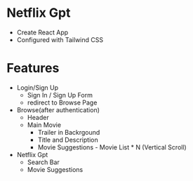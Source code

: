# Netflix Gpt

- Create React App
- Configured with Tailwind CSS



# Features
- Login/Sign Up
    - Sign In / Sign Up Form
    - redirect to Browse Page
- Browse(after authentication)
    - Header
    - Main Movie 
        - Trailer in Backrgound
        - Title and Description
        - Movie Suggestions
              - Movie List * N (Vertical Scroll)
 - Netflix Gpt
    - Search Bar
    - Movie Suggestions
          